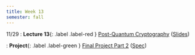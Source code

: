```yaml
---
title: Week 13
semester: fall
---
```


11/29
: **Lecture 13**{: .label .label-red } [Post-Quantum Cryptography](https://drive.google.com/file/d/1t64_6ecWublhlcq4KJ7nFYVtcQaKuUA5/view?usp=share_link) ([Slides](https://docs.google.com/presentation/d/1OggIh4i0-XoGlbVIwQevU7AEbH9osN7zwv2OE1G9-q0/edit?usp=sharing))

: **Project**{: .label .label-green } [Final Project Part 2](https://datahub.berkeley.edu/hub/user-redirect/git-pull?repo=https%3A%2F%2Fgithub.com%2FCodebreakingAtCal%2FCodebreakingLabsFa22&urlpath=tree%2FCodebreakingLabsFa22%2FFinal_Project%2FPart_2&branch=main) ([Spec](https://codebreakingatcal.org/docs/Project/Project%20Spec/Part%202/))